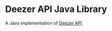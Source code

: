 # Deezer API Java Library
A Java implementation of [Deezer API](https://developers.deezer.com/api).
